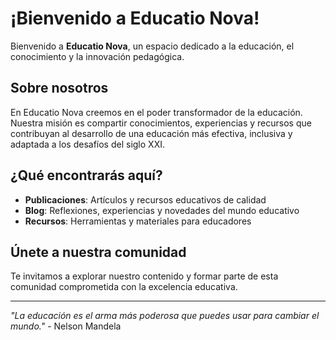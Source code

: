# ¡Bienvenido a Educatio Nova!

Bienvenido a **Educatio Nova**, un espacio dedicado a la educación, el conocimiento y la innovación pedagógica.

## Sobre nosotros

En Educatio Nova creemos en el poder transformador de la educación. Nuestra misión es compartir conocimientos, experiencias y recursos que contribuyan al desarrollo de una educación más efectiva, inclusiva y adaptada a los desafíos del siglo XXI.

## ¿Qué encontrarás aquí?

- **Publicaciones**: Artículos y recursos educativos de calidad
- **Blog**: Reflexiones, experiencias y novedades del mundo educativo
- **Recursos**: Herramientas y materiales para educadores

## Únete a nuestra comunidad

Te invitamos a explorar nuestro contenido y formar parte de esta comunidad comprometida con la excelencia educativa.

---

*"La educación es el arma más poderosa que puedes usar para cambiar el mundo."* - Nelson Mandela
